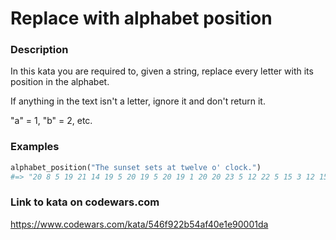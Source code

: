 # Replace with alphabet position

### Description
In this kata you are required to, given a string, replace every letter with its position in the alphabet.

If anything in the text isn't a letter, ignore it and don't return it.

"a" = 1, "b" = 2, etc.

### Examples
```python
alphabet_position("The sunset sets at twelve o' clock.")
#=> "20 8 5 19 21 14 19 5 20 19 5 20 19 1 20 20 23 5 12 22 5 15 3 12 15 3 11"
```
### Link to kata on codewars.com
https://www.codewars.com/kata/546f922b54af40e1e90001da
